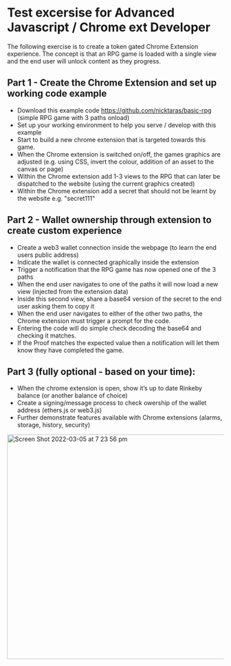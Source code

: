 # Test excersise for Advanced Javascript / Chrome ext Developer

The following exercise is to create a token gated Chrome Extension experience. The concept is that an RPG game is loaded with a single view and the end user will unlock content as they progress.

## Part 1 - Create the Chrome Extension and set up working code example

- Download this example code https://github.com/nicktaras/basic-rpg (simple RPG game with 3 paths onload)
- Set up your working environment to help you serve / develop with this example
- Start to build a new chrome extension that is targeted towards this game.
- When the Chrome extension is switched on/off, the games graphics are adjusted (e.g. using CSS, invert the colour, addition of an asset to the canvas or page)
- Within the Chrome extension add 1-3 views to the RPG that can later be dispatched to the website (using the current graphics created)
- Within the Chrome extension add a secret that should not be learnt by the website e.g. "secret111"

## Part 2 - Wallet ownership through extension to create custom experience

- Create a web3 wallet connection inside the webpage (to learn the end users public address)
- Indicate the wallet is connected graphically inside the extension 
- Trigger a notification that the RPG game has now opened one of the 3 paths
- When the end user navigates to one of the paths it will now load a new view (injected from the extension data)
- Inside this second view, share a base64 version of the secret to the end user asking them to copy it
- When the end user navigates to either of the other two paths, the Chrome extension must trigger a prompt for the code.
- Entering the code will do simple check decoding the base64 and checking it matches.
- If the Proof matches the expected value then a notification will let them know they have completed the game. 

## Part 3 (fully optional - based on your time):

- When the chrome extension is open, show it’s up to date Rinkeby balance (or another balance of choice)
- Create a signing/message process to check owership of the wallet address (ethers.js or web3.js)
- Further demonstrate features available with Chrome extensions (alarms, storage, history, security)

<img width="521" alt="Screen Shot 2022-03-05 at 7 23 56 pm" src="https://user-images.githubusercontent.com/6808817/156907891-aef5a2cd-e298-46d5-b134-14618cc0ce6b.png">
